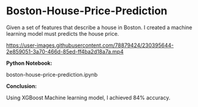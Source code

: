 # Boston-House-Price-Prediction
Given a set of features that describe a house in Boston. I created a machine learning model must predicts the house price. 


https://user-images.githubusercontent.com/78879424/230395644-2e859051-3a70-466d-85ed-ff4ba2d18a7a.mp4







**Python Notebook:**


boston-house-price-prediction.ipynb 


**Conclusion:**


Using XGBoost Machine learning model, I achieved 84% accuracy.
